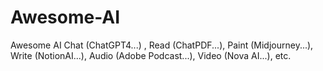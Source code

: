 # Awesome-AI
Awesome AI Chat (ChatGPT4...) , Read (ChatPDF...), Paint (Midjourney...), Write (NotionAI...), Audio (Adobe Podcast...), Video (Nova AI...), etc.
